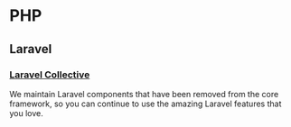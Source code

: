 # PHP

## Laravel

### [Laravel Collective](http://laravelcollective.com/)
We maintain Laravel components that have been removed from the core framework, so you can continue to use the amazing Laravel features that you love.
